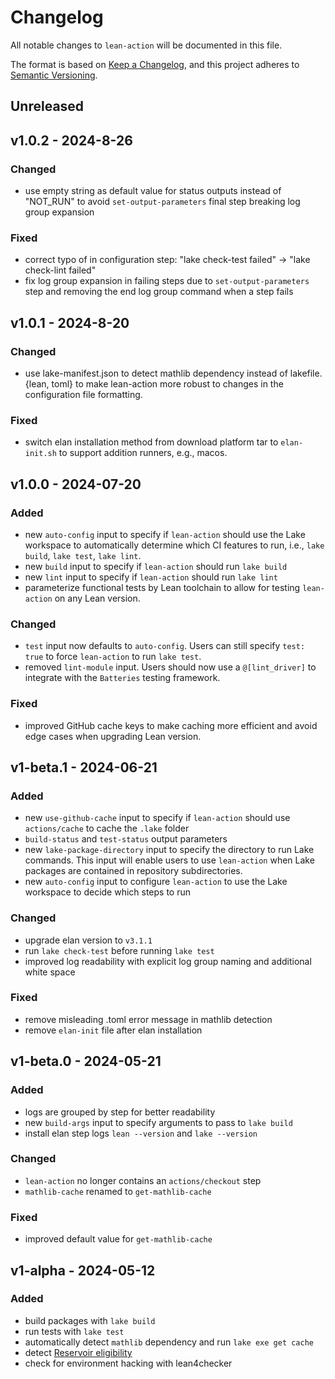 # Changelog

All notable changes to `lean-action` will be documented in this file.

The format is based on [Keep a Changelog](https://keepachangelog.com/en/1.1.0/),
and this project adheres to [Semantic Versioning](https://semver.org/spec/v2.0.0.html).

## Unreleased

## v1.0.2 - 2024-8-26

### Changed

- use empty string as default value for status outputs instead of "NOT_RUN"
to avoid `set-output-parameters` final step breaking log group expansion

### Fixed

- correct typo of in configuration step: "lake check-test failed" -> "lake check-lint failed"
- fix log group expansion in failing steps due to `set-output-parameters` step
and removing the end log group command when a step fails

## v1.0.1 - 2024-8-20

### Changed

- use lake-manifest.json to detect mathlib dependency instead of lakefile.{lean, toml}
to make lean-action more robust to changes in the configuration file formatting.

### Fixed

- switch elan installation method from download platform tar to `elan-init.sh`
to support addition runners, e.g., macos.

## v1.0.0 - 2024-07-20

### Added

- new `auto-config` input
to specify if `lean-action` should use the Lake workspace
to automatically determine which CI features to run, i.e., `lake build`, `lake test`, `lake lint`.
- new `build` input to specify if `lean-action` should run `lake build`
- new `lint` input to specify if `lean-action` should run `lake lint`
- parameterize functional tests by Lean toolchain to allow for testing `lean-action` on any Lean version.

### Changed

- `test` input now defaults to `auto-config`.
Users can still specify `test: true` to force `lean-action` to run `lake test`.
- removed `lint-module` input.
Users should now use a `@[lint_driver]` to integrate with the `Batteries` testing framework.

### Fixed

- improved GitHub cache keys
to make caching more efficient and avoid edge cases when upgrading Lean version.

## v1-beta.1 - 2024-06-21

### Added

- new `use-github-cache` input to specify if `lean-action` should use `actions/cache` to cache the `.lake` folder
- `build-status` and `test-status` output parameters
- new `lake-package-directory` input to specify the directory to run Lake commands.
This input will enable users to use `lean-action` when Lake packages are contained in repository subdirectories.
- new `auto-config` input to configure `lean-action` to use the Lake workspace to decide which steps to run

### Changed

- upgrade elan version to `v3.1.1`
- run `lake check-test` before running `lake test`
- improved log readability with explicit log group naming and additional white space

### Fixed

- remove misleading .toml error message in mathlib detection
- remove `elan-init` file after elan installation

## v1-beta.0 - 2024-05-21

### Added

- logs are grouped by step for better readability
- new `build-args` input to specify arguments to pass to `lake build`
- install elan step logs `lean --version` and `lake --version`

### Changed

- `lean-action` no longer contains an `actions/checkout` step
- `mathlib-cache` renamed to `get-mathlib-cache`

### Fixed

- improved default value for `get-mathlib-cache`

## v1-alpha - 2024-05-12

### Added

- build packages with `lake build`
- run tests with `lake test`
- automatically detect `mathlib` dependency and run `lake exe get cache`
- detect [Reservoir eligibility](https://reservoir.lean-lang.org/inclusion-criteria)
- check for environment hacking with lean4checker
